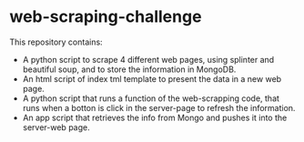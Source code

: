 # web-scraping-challenge

This repository contains:
* A python script to scrape 4 different web pages, using splinter and beautiful soup, and to store the information in MongoDB.
* An html script of index tml template to present the data in a new web page.
* A python script that runs a function of the web-scrapping code, that runs when a botton is click in the server-page to refresh the information.
* An app script that retrieves the info from Mongo and pushes it into the server-web page. 

